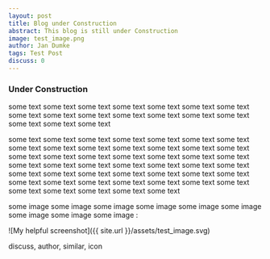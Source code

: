 ```yaml
---
layout: post
title: Blog under Construction
abstract: This blog is still under Construction
image: test_image.png
author: Jan Dumke
tags: Test Post
discuss: 0
---
```


### Under Construction
some text some text some text some text some text some text some text some text some text some text some text some text some text some text some text some text some text

some text some text some text some text some text some text some text some text some text some text some text some text some text some text some text some text some text some text some text some text some text some text some text some text some text some text some text some text some text some text some text some text some text some text some text some text some text some text some text some text some text some text some text some text some text some text some text

some image some image some image some image some image some image some image some image some image :

![My helpful screenshot]({{ site.url }}/assets/test_image.svg)

discuss, author, similar, icon
